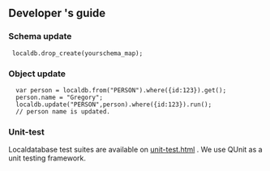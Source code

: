 ## Developer 's guide ##

### Schema update ###

```
 localdb.drop_create(yourschema_map);
```

### Object update ###

```
  var person = localdb.from("PERSON").where({id:123}).get();
  person.name = "Gregory";
  localdb.update("PERSON",person).where({id:123}).run();
  // person name is updated.
```

### Unit-test ###

Localdatabase test suites are available on [unit-test.html](http://code.google.com/p/localdatabase/source/browse/trunk/localdatabase/unit-test.html) . We use QUnit as a unit testing framework.